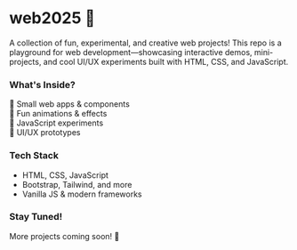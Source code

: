 # **web2025** 🚀  

A collection of fun, experimental, and creative web projects! This repo is a playground for web development—showcasing interactive demos, mini-projects, and cool UI/UX experiments built with HTML, CSS, and JavaScript.  

### **What's Inside?**  
🔹 Small web apps & components  
🔹 Fun animations & effects  
🔹 JavaScript experiments  
🔹 UI/UX prototypes  

### **Tech Stack**  
- HTML, CSS, JavaScript  
- Bootstrap, Tailwind, and more  
- Vanilla JS & modern frameworks  

### **Stay Tuned!**  
More projects coming soon! 🚀  

